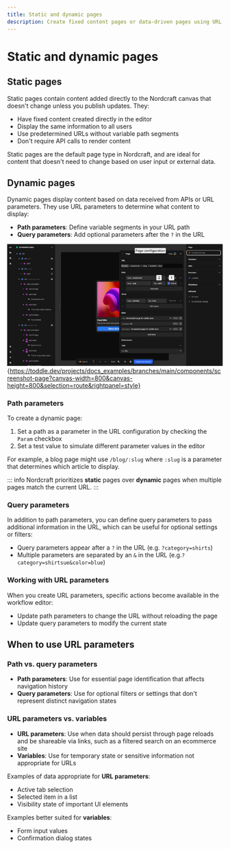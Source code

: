 ```yaml
---
title: Static and dynamic pages
description: Create fixed content pages or data-driven pages using URL parameters and query strings to build flexible applications in Nordcraft.
---
```


# Static and dynamic pages

## Static pages

Static pages contain content added directly to the Nordcraft canvas that doesn't change unless you publish updates. They:

- Have fixed content created directly in the editor
- Display the same information to all users
- Use predetermined URLs without variable path segments
- Don't require API calls to render content

Static pages are the default page type in Nordcraft, and are ideal for content that doesn't need to change based on user input or external data.

## Dynamic pages

Dynamic pages display content based on data received from APIs or URL parameters. They use URL parameters to determine what content to display:

- **Path parameters**: Define variable segments in your URL path
- **Query parameters**: Add optional parameters after the `?` in the URL

![Path parameter|16/9](set-path-parameter.webp){https://toddle.dev/projects/docs_examples/branches/main/components/screenshot-page?canvas-width=800&canvas-height=800&selection=route&rightpanel=style}

### Path parameters

To create a dynamic page:

1. Set a path as a parameter in the URL configuration by checking the `Param` checkbox
2. Set a test value to simulate different parameter values in the editor

For example, a blog page might use `/blog/:slug` where `:slug` is a parameter that determines which article to display.

::: info
Nordcraft prioritizes **static** pages over **dynamic** pages when multiple pages match the current URL.
:::

### Query parameters

In addition to path parameters, you can define query parameters to pass additional information in the URL, which can be useful for optional settings or filters:

- Query parameters appear after a `?` in the URL (e.g. `?category=shirts`)
- Multiple parameters are separated by an `&` in the URL (e.g.`?category=shirtsue&color=blue`)

### Working with URL parameters

When you create URL parameters, specific actions become available in the workflow editor:

- Update path parameters to change the URL without reloading the page
- Update query parameters to modify the current state

## When to use URL parameters

### Path vs. query parameters

- **Path parameters**: Use for essential page identification that affects navigation history
- **Query parameters**: Use for optional filters or settings that don't represent distinct navigation states

### URL parameters vs. variables

- **URL parameters**: Use when data should persist through page reloads and be shareable via links, such as a filtered search on an ecommerce site
- **Variables**: Use for temporary state or sensitive information not appropriate for URLs

Examples of data appropriate for **URL parameters**:

- Active tab selection
- Selected item in a list
- Visibility state of important UI elements

Examples better suited for **variables**:

- Form input values
- Confirmation dialog states
